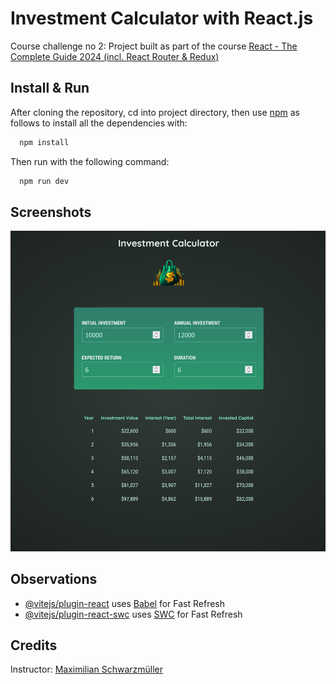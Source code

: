 # Investment Calculator with React.js

Course challenge no 2: Project built as part of the course [React - The Complete Guide 2024 (incl. React Router & Redux)](https://www.udemy.com/course/react-the-complete-guide-incl-redux/learn/lecture/39648990?start=150#overview)

## Install & Run

After cloning the repository, cd into project directory, then use [npm](https://docs.npmjs.com/cli/v6/commands/npm-install) as follows to install all the dependencies with:

```bash
  npm install
```

Then run with the following command:

```bash
  npm run dev
```

## Screenshots

![Investment Calculator project's screenshot](./screenshot/investment-calculator.png)

## Observations

- [@vitejs/plugin-react](https://github.com/vitejs/vite-plugin-react/blob/main/packages/plugin-react/README.md) uses [Babel](https://babeljs.io/) for Fast Refresh
- [@vitejs/plugin-react-swc](https://github.com/vitejs/vite-plugin-react-swc) uses [SWC](https://swc.rs/) for Fast Refresh

## Credits

Instructor: [Maximilian Schwarzmüller](https://www.udemy.com/user/maximilian-schwarzmuller/)
